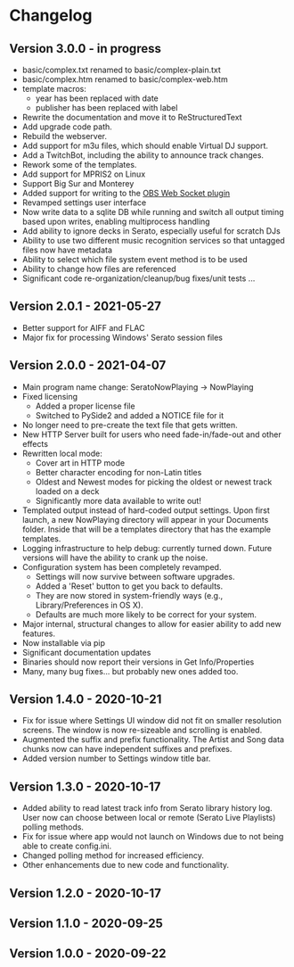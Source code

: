 
# Changelog

## Version 3.0.0 - in progress

* basic/complex.txt renamed to basic/complex-plain.txt
* basic/complex.htm renamed to basic/complex-web.htm
* template macros:
  * year has been replaced with date
  * publisher has been replaced with label
* Rewrite the documentation and move it to ReStructuredText
* Add upgrade code path.
* Rebuild the webserver.
* Add support for m3u files, which should enable Virtual DJ support.
* Add a TwitchBot, including the ability to announce track changes.
* Rework some of the templates.
* Add support for MPRIS2 on Linux
* Support Big Sur and Monterey
* Added support for writing to the [OBS Web Socket
  plugin](https://github.com/Palakis/obs-websocket)
* Revamped settings user interface
* Now write data to a sqlite DB while running and switch all
  output timing based upon writes, enabling multiprocess
  handling
* Add ability to ignore decks in Serato, especially useful
  for scratch DJs
* Ability to use two different music recognition services
  so that untagged files now have metadata
* Ability to select which file system event method is to be used
* Ability to change how files are referenced
* Significant code re-organization/cleanup/bug fixes/unit tests ...

## Version 2.0.1 - 2021-05-27

* Better support for AIFF and FLAC
* Major fix for processing Windows' Serato session files

## Version 2.0.0 - 2021-04-07

* Main program name change: SeratoNowPlaying -> NowPlaying
* Fixed licensing
  * Added a proper license file
  * Switched to PySide2 and added a NOTICE file for it
* No longer need to pre-create the text file that gets written.
* New HTTP Server built for users who need fade-in/fade-out and other effects
* Rewritten local mode:
  * Cover art in HTTP mode
  * Better character encoding for non-Latin titles
  * Oldest and Newest modes for picking the oldest or newest
    track loaded on a deck
  * Significantly more data available to write out!
* Templated output instead of hard-coded output settings. Upon first
  launch, a new NowPlaying directory will appear in your Documents folder.
  Inside that will be a templates directory that has the example
  templates.
* Logging infrastructure to help debug: currently turned down. Future
  versions will have the ability to crank up the noise.
* Configuration system has been completely revamped.
  * Settings will now survive between software upgrades.
  * Added a 'Reset' button to get you back to defaults.
  * They are now stored in system-friendly ways (e.g., Library/Preferences
    in OS X).
  * Defaults are much more likely to be correct for your system.
* Major internal, structural changes to allow for easier ability to add new features.
* Now installable via pip
* Significant documentation updates
* Binaries should now report their versions in Get Info/Properties
* Many, many bug fixes... but probably new ones added too.

## Version 1.4.0 - 2020-10-21

* Fix for issue where Settings UI window did not fit on smaller resolution screens.
  The window is now re-sizeable and scrolling is enabled.
* Augmented the suffix and prefix functionality. The Artist and Song data chunks
  now can have independent suffixes and prefixes.
* Added version number to Settings window title bar.

## Version 1.3.0 - 2020-10-17

* Added ability to read latest track info from Serato library history log. User
  now can choose  between local or remote (Serato Live Playlists) polling
  methods.
* Fix for issue where app would not launch on Windows due to not being able to
  create config.ini.
* Changed polling method for increased efficiency.
* Other enhancements due to new code and functionality.

## Version 1.2.0 - 2020-10-17

## Version 1.1.0 - 2020-09-25

## Version 1.0.0 - 2020-09-22
